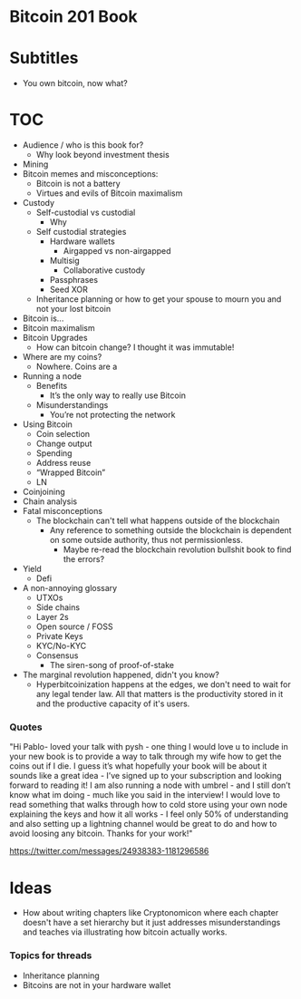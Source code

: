 # Bitcoin 201 Book

# Subtitles
 * You own bitcoin, now what?

# TOC
- Audience / who is this book for?
  - Why look beyond investment thesis
- Mining
- Bitcoin memes and misconceptions:
  - Bitcoin is not a battery
  - Virtues and evils of Bitcoin maximalism
- Custody
    - Self-custodial vs custodial
        - Why
    - Self custodial strategies
        - Hardware wallets
            - Airgapped vs non-airgapped
        - Multisig
            - Collaborative custody
        - Passphrases
        - Seed XOR
    - Inheritance planning or how to get your spouse to mourn you and not your lost bitcoin
- Bitcoin is...
- Bitcoin maximalism
- Bitcoin Upgrades
  - How can bitcoin change? I thought it was immutable!
- Where are my coins?
    - Nowhere. Coins are a 
- Running a node
    - Benefits
        - It’s the only way to really use Bitcoin
    - Misunderstandings
        - You’re not protecting the network
- Using Bitcoin
    - Coin selection
    - Change output
    - Spending
    - Address reuse
    - “Wrapped Bitcoin”
    - LN
- Coinjoining
- Chain analysis
- Fatal misconceptions
  - The blockchain can't tell what happens outside of the blockchain
    - Any reference to something outside the blockchain is dependent on some outside authority, thus not permissionless.
      - Maybe re-read the blockchain revolution bullshit book to find the errors?
- Yield
    - Defi
- A non-annoying glossary
    - UTXOs
    - Side chains
    - Layer 2s
    - Open source / FOSS
    - Private Keys
    - KYC/No-KYC
    - Consensus
      - The siren-song of proof-of-stake
- The marginal revolution happened, didn't you know?
  - Hyperbitcoinization happens at the edges, we don't need to wait for any legal tender law. All that matters is the productivity stored in it and the productive capacity of it's users.


### Quotes

"Hi Pablo- loved your talk with pysh - one thing I would love u to include in your new book is to provide a way to talk through my wife how to get the coins out if I die. I guess it’s what hopefully your book will be about it sounds like a great idea - I’ve signed up to your subscription and looking forward to reading it! I am also running a node with umbrel - and I still don’t know what im doing - much like you said in the interview! I would love to read something that walks through how to cold store  using your own node explaining the keys and how it all works - I feel only 50% of understanding and also setting up a lightning channel would be great to do and how to avoid loosing any bitcoin. Thanks for your work!"

https://twitter.com/messages/24938383-1181296586



# Ideas
* How about writing chapters like Cryptonomicon where each chapter doesn't have a set hierarchy but it just addresses misunderstandings and teaches via illustrating how bitcoin actually works.

### Topics for threads
* Inheritance planning
* Bitcoins are not in your hardware wallet
